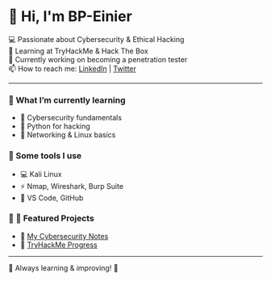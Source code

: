 # 👋 Hi, I'm BP-Einier
💻 Passionate about Cybersecurity & Ethical Hacking  
🔐 Learning at TryHackMe & Hack The Box  
🚀 Currently working on becoming a penetration tester  
📫 How to reach me: [LinkedIn](www.linkedin.com/in/einier-lazaro-ortega-caldevilla-0a291a34b) | [Twitter](https://x.com/BPEinier)

---

### 🔹 What I’m currently learning
- 🔹 Cybersecurity fundamentals
- 🔹 Python for hacking
- 🔹 Networking & Linux basics

### 🔹 Some tools I use
- 💻 Kali Linux
- ⚡ Nmap, Wireshark, Burp Suite
- 📝 VS Code, GitHub

### 🔹 📌 Featured Projects
- 🔹 [My Cybersecurity Notes](https://github.com/BP-Eineir/cybersecurity-notes)
- 🔹 [TryHackMe Progress](https://github.com/BP-Eineir/tryhackme-progress)

---

🌱 Always learning & improving! 🚀
